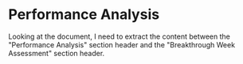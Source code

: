 # Performance Analysis

Looking at the document, I need to extract the content between the "Performance Analysis" section header and the "Breakthrough Week Assessment" section header.